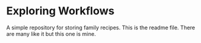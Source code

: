 # Exploring Workflows
A simple repository for storing family recipes.
This is the readme file. There are many like it but this one is mine.
